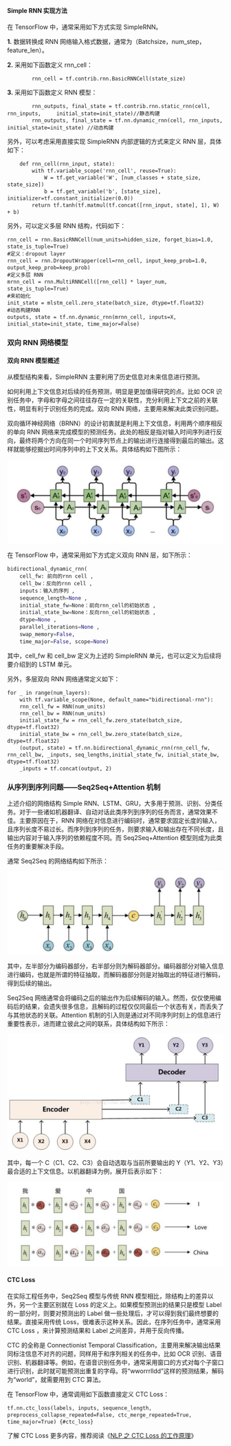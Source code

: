 #### Simple RNN 实现方法

在 TensorFlow 中，通常采用如下方式实现 SimpleRNN。

**1.** 数据转换成 RNN 网络输入格式数据，通常为（Batchsize，num_step，feature_len）。

**2.** 采用如下函数定义 rnn_cell：

```
        rnn_cell = tf.contrib.rnn.BasicRNNCell(state_size)
```

**3.** 采用如下函数定义 RNN 模型：

```
        rnn_outputs, final_state = tf.contrib.rnn.static_rnn(cell, rnn_inputs,     initial_state=init_state)//静态构建
        rnn_outputs, final_state = tf.nn.dynamic_rnn(cell, rnn_inputs,     initial_state=init_state) //动态构建
```

另外，可以考虑采用直接实现 SimpleRNN 内部逻辑的方式来定义 RNN 层，具体如下：

```
    def rnn_cell(rnn_input, state):
        with tf.variable_scope('rnn_cell', reuse=True):
            W = tf.get_variable('W', [num_classes + state_size, state_size])
            b = tf.get_variable('b', [state_size], initializer=tf.constant_initializer(0.0))
        return tf.tanh(tf.matmul(tf.concat([rnn_input, state], 1), W) + b)
```

另外，可以定义多层 RNN 结构，代码如下：

```
rnn_cell = rnn.BasicRNNCell(num_units=hidden_size, forget_bias=1.0, state_is_tuple=True) 
#定义：dropout layer
rnn_cell = rnn.DropoutWrapper(cell=rnn_cell, input_keep_prob=1.0, output_keep_prob=keep_prob) 
#定义多层 RNN
mrnn_cell = rnn.MultiRNNCell([rnn_cell] * layer_num, state_is_tuple=True) 
#来初始化
init_state = mlstm_cell.zero_state(batch_size, dtype=tf.float32) 
#动态构建RNN
outputs, state = tf.nn.dynamic_rnn(mrnn_cell, inputs=X, initial_state=init_state, time_major=False)
```

### 双向 RNN 网络模型

#### 双向 RNN 模型概述

从模型结构来看，SimpleRNN 主要利用了历史信息对未来信息进行预测。

如何利用上下文信息对后续的任务预测，明显是更加值得研究的点。比如 OCR 识别任务中，字母和字母之间往往存在一定的关联性，充分利用上下文之前的关联性，明显有利于识别任务的完成。双向 RNN 网络，主要用来解决此类识别问题。

双向循环神经网络（BRNN）的设计初衷就是利用上下文信息，利用两个顺序相反的单向 RNN 网络来完成模型的预测任务。此处的相反是指对输入时间序列进行反向，最终将两个方向在同一个时间序列节点上的输出进行连接得到最后的输出。这样就能够挖掘出时间序列中的上下文关系。具体结构如下图所示：

![image-20190221143515464](../img/image-20190221143515464.png)

在 TensorFlow 中，通常采用如下方式定义双向 RNN 层，如下所示：

```python
bidirectional_dynamic_rnn( 
    cell_fw: 前向的rnn cell , 
    cell_bw：反向的rnn cell , 
    inputs：输入的序列 , 
    sequence_length=None , 
    initial_state_fw=None：前向rnn_cell的初始状态 , 
    initial_state_bw=None：反向rnn_cell的初始状态 , 
    dtype=None , 
    parallel_iterations=None ,
    swap_memory=False, 
    time_major=False, scope=None) 
```

其中，cell_fw 和 cell_bw 定义为上述的 SimpleRNN 单元，也可以定义为后续将要介绍到的 LSTM 单元。

另外，多层双向 RNN 网络通常定义如下：

```
for _ in range(num_layers):
    with tf.variable_scope(None, default_name="bidirectional-rnn"):
    rnn_cell_fw = RNN(num_units)
    rnn_cell_bw = RNN(num_units)
    initial_state_fw = rnn_cell_fw.zero_state(batch_size, dtype=tf.float32)
    initial_state_bw = rnn_cell_bw.zero_state(batch_size, dtype=tf.float32)
    (output, state) = tf.nn.bidirectional_dynamic_rnn(rnn_cell_fw, rnn_cell_bw, _inputs, seq_lengths,initial_state_fw, initial_state_bw, dtype=tf.float32)
    _inputs = tf.concat(output, 2)
```

### 从序列到序列问题——Seq2Seq+Attention 机制

上述介绍的网络结构 Simple RNN、LSTM、GRU，大多用于预测、识别、分类任务。对于一些诸如机器翻译、自动对话此类序列到序列的任务而言，通常效果不佳。主要原因在于，RNN 网络在对信息进行编码时，通常要求固定长度的输入，且序列长度不易过长。而序列到序列的任务，则要求输入和输出存在不同长度，且输出内容对于输入序列的依赖程度不同。而 Seq2Seq+Attention 模型则成为此类任务的重要解决手段。

通常 Seq2Seq 的网络结构如下所示：

![image-20190221143849429](../img/image-20190221143849429.png)

其中，左半部分为编码器部分，右半部分则为解码器部分。编码器部分对输入信息进行编码，也就是所谓的特征抽取，而解码器部分则是对抽取出的特征进行解码，得到后续的输出。

Seq2Seq 网络通常会将编码之后的输出作为后续解码的输入。然而，仅仅使用编码后的结果，会遗失很多信息，且解码的过程仅仅同最后一个状态有关，而丢失了与其他状态的关联。Attention 机制的引入则是通过对不同序列时刻上的信息进行重要性表示，进而建立彼此之间的联系，具体结构如下所示：

![image-20190221143930171](../img/image-20190221143930171.png)

其中，每一个 C（C1、C2、C3）会自动选取与当前所要输出的 Y（Y1、Y2、Y3）最合适的上下文信息。以机器翻译为例，展开后表示如下：

![image-20190221144039513](../img/image-20190221144039513.png)



#### CTC Loss

在实际工程任务中，Seq2Seq 模型与传统 RNN 模型相比，除结构上的差异以外，另一个主要区别就在 Loss 的定义上。如果模型预测出的结果只是模型 Label 的一部分时，则要对预测出的 Label 做一些处理后，才可以得到我们最终想要的结果。直接采用传统 Loss，很难表示这种关系。因此，在序列任务中，通常采用 CTC Loss ，来计算预测结果和 Label 之间差异，并用于反向传播。

CTC 的全称是 Connectionist Temporal Classification，主要用来解决输出结果同标注信息不对齐的问题，同样用于和序列相关的任务中，比如 OCR 识别、语音识别、机器翻译等。例如，在语音识别任务中，通常采用窗口的方式对每个子窗口进行识别，此时就可能预测出重复的字母。将“wworrrlldd”这样的预测结果，解码为“world”，就需要用到 CTC 算法。

在 TensorFlow 中，通常调用如下函数直接定义 CTC Loss：

```
tf.nn.ctc_loss(labels, inputs, sequence_length, preprocess_collapse_repeated=False, ctc_merge_repeated=True, time_major=True) {#ctc_loss}
```

了解 CTC Loss 更多内容，推荐阅读《[NLP 之 CTC Loss 的工作原理](https://www.jianshu.com/p/e073c9d91b20)》